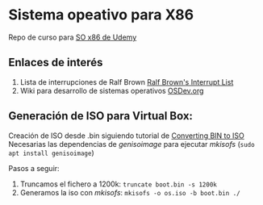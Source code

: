 # Sistema opeativo para X86
Repo de curso para [SO x86 de Udemy](https://www.udemy.com/course/developing-a-multithreaded-kernel-from-scratch/)

## Enlaces de interés
1. Lista de interrupciones de Ralf Brown [Ralf Brown's Interrupt List](https://www.ctyme.com/rbrown.htm)
2. Wiki para desarrollo de sistemas operativos [OSDev.org](https://wiki.osdev.org/Expanded_Main_Page)


## Generación de ISO para Virtual Box:
Creación de ISO desde .bin siguiendo tutorial de [Converting BIN to ISO](https://www.youtube.com/watch?v=QGE0fyH6I7A)
Necesarias las dependencias de _genisoimage_ para ejecutar _mkisofs_ (```sudo apt install genisoimage```)

Pasos a seguir:
1. Truncamos el fichero a 1200k: ```truncate boot.bin -s 1200k```
2. Generamos la iso con _mkisofs_: ```mkisofs -o os.iso -b boot.bin ./```